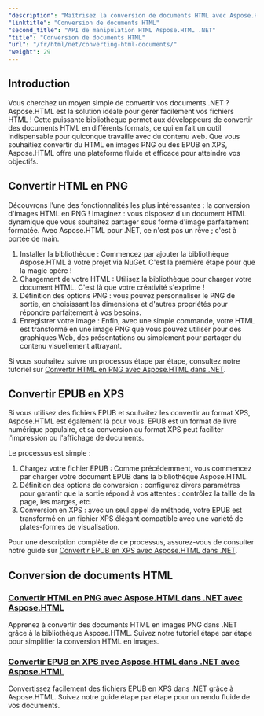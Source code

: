 ```yaml
---
"description": "Maîtrisez la conversion de documents HTML avec Aspose.HTML pour .NET ! Apprenez à convertir facilement du HTML en PNG et des EPUB en XPS grâce à nos guides simples."
"linktitle": "Conversion de documents HTML"
"second_title": "API de manipulation HTML Aspose.HTML .NET"
"title": "Conversion de documents HTML"
"url": "/fr/html/net/converting-html-documents/"
"weight": 29
---
```


## Introduction
Vous cherchez un moyen simple de convertir vos documents .NET ? Aspose.HTML est la solution idéale pour gérer facilement vos fichiers HTML ! Cette puissante bibliothèque permet aux développeurs de convertir des documents HTML en différents formats, ce qui en fait un outil indispensable pour quiconque travaille avec du contenu web. Que vous souhaitiez convertir du HTML en images PNG ou des EPUB en XPS, Aspose.HTML offre une plateforme fluide et efficace pour atteindre vos objectifs.

## Convertir HTML en PNG
Découvrons l'une des fonctionnalités les plus intéressantes : la conversion d'images HTML en PNG ! Imaginez : vous disposez d'un document HTML dynamique que vous souhaitez partager sous forme d'image parfaitement formatée. Avec Aspose.HTML pour .NET, ce n'est pas un rêve ; c'est à portée de main. 

1. Installer la bibliothèque : Commencez par ajouter la bibliothèque Aspose.HTML à votre projet via NuGet. C'est la première étape pour que la magie opère !
2. Chargement de votre HTML : Utilisez la bibliothèque pour charger votre document HTML. C'est là que votre créativité s'exprime !
3. Définition des options PNG : vous pouvez personnaliser le PNG de sortie, en choisissant les dimensions et d'autres propriétés pour répondre parfaitement à vos besoins.
4. Enregistrer votre image : Enfin, avec une simple commande, votre HTML est transformé en une image PNG que vous pouvez utiliser pour des graphiques Web, des présentations ou simplement pour partager du contenu visuellement attrayant.

Si vous souhaitez suivre un processus étape par étape, consultez notre tutoriel sur [Convertir HTML en PNG avec Aspose.HTML dans .NET](./convert-html-as-png/). 

## Convertir EPUB en XPS
Si vous utilisez des fichiers EPUB et souhaitez les convertir au format XPS, Aspose.HTML est également là pour vous. EPUB est un format de livre numérique populaire, et sa conversion au format XPS peut faciliter l'impression ou l'affichage de documents.

Le processus est simple :

1. Chargez votre fichier EPUB : Comme précédemment, vous commencez par charger votre document EPUB dans la bibliothèque Aspose.HTML.
2. Définition des options de conversion : configurez divers paramètres pour garantir que la sortie répond à vos attentes : contrôlez la taille de la page, les marges, etc.
3. Conversion en XPS : avec un seul appel de méthode, votre EPUB est transformé en un fichier XPS élégant compatible avec une variété de plates-formes de visualisation.

Pour une description complète de ce processus, assurez-vous de consulter notre guide sur [Convertir EPUB en XPS avec Aspose.HTML dans .NET](./convert-epub-as-xps/). 

## Conversion de documents HTML
### [Convertir HTML en PNG avec Aspose.HTML dans .NET avec Aspose.HTML](./convert-html-as-png/)
Apprenez à convertir des documents HTML en images PNG dans .NET grâce à la bibliothèque Aspose.HTML. Suivez notre tutoriel étape par étape pour simplifier la conversion HTML en images.
### [Convertir EPUB en XPS avec Aspose.HTML dans .NET avec Aspose.HTML](./convert-epub-as-xps/)
Convertissez facilement des fichiers EPUB en XPS dans .NET grâce à Aspose.HTML. Suivez notre guide étape par étape pour un rendu fluide de vos documents.